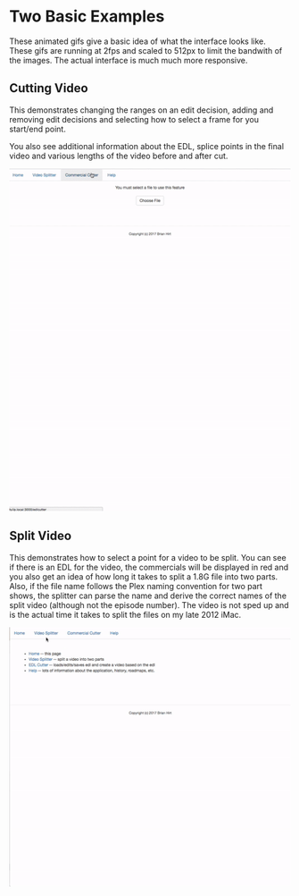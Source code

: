 # Two Basic Examples

These animated gifs give a basic idea of what the interface looks like.   These gifs are running at 2fps and scaled to 512px to limit the bandwith of the images.  The actual interface is much much more responsive.

## Cutting Video

This demonstrates changing the ranges on an edit decision, adding and removing edit decisions and selecting how to select a frame for you start/end point.

You also see additional information about the EDL, splice points in the final video and various lengths of the video before and after cut.

![alt text][cut]

## Split Video

This demonstrates how to select a point for a video to be split.  You can see if there is an EDL for the video, the commercials will be displayed in red and you also get an idea of how long it takes to split a 1.8G file into two parts.  Also, if the file name follows the Plex naming convention for two part shows, the splitter can parse the name and derive the correct names of the split video (although not the episode number). The video is not sped up and is the actual time it takes to split the files on my late 2012 iMac.

![alt text][split]

[split]: split_example.gif "Splitting Video Example"
[cut]: cut_example.gif "Cutting Video Example"
